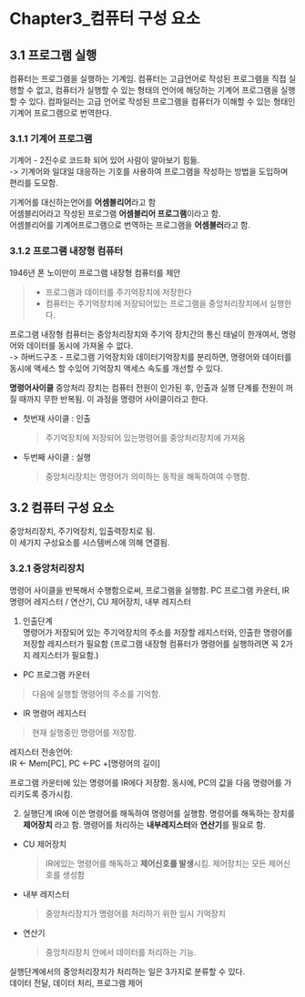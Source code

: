 # Chapter3_컴퓨터 구성 요소

3.1 프로그램 실행
---
컴퓨터는 프로그램을 실행하는 기계임. 컴퓨터는 고급언어로 작성된 프로그램을 직접 실행할 수 없고, 컴퓨터가 실행할 수 있는 형태의 언어에 해당하는 기계어 프로그램을 실행할 수 있다. 컴파일러는 고급 언어로 작성된 프로그램을 컴퓨터가 이해할 수 있는 형태인 기계어 프로그램으로 번역한다.

### 3.1.1 기계어 프로그램
기계어 - 2진수로 코드화 되어 있어 사람이 알아보기 힘듦.  
-> 기계어와 일대일 대응하는 기호를 사용하여 프로그램을 작성하는 방법을 도입하며 편리를 도모함. 

기계어를 대신하는언어를 **어셈블리어**라고 함  
어셈블리어라고 작성된 프로그램 **어셈블리어 프로그램**이라고 함.  
어셈블리어를 기계어프로그램으로 번역하는 프로그램을 **어셈블러**라고 함.


### 3.1.2 프로그램 내장형 컴퓨터

1946년 폰 노이만이 프로그램 내장형 컴퓨터를 제안
>* 프로그램과 데이터를 주기억장치에 저장한다
>* 컴퓨터는 주기억장치에 저장되어있는 프로그램을 중앙처리장치에서 실행한다.
>
프로그램 내장형 컴퓨터는 중앙처리장치와 주기억 장치간의 통신 태널이 한개여서, 명령어와 데이터를 동시에 가져올 수 없다.  
-> 하버드구조 - 프로그램 기억장치와 데이터기억장치를 분리하면, 명령어와 데이터를 동시에 액세스 할 수있어 기억장치 액세스 속도를 개선할 수 있다.

**명령어사이클**
중앙처리 장치는 컴퓨터 전원이 인가된 후, 인출과 실행 단계를 전원이 꺼질 때까지 무한 반복됨.
이 과정을 명령어 사이클이라고 한다.
* 첫번재 사이클 : 인출
  > 주기억장치에 저장되어 있는명령어를 중앙처리장치에 가져옴

* 두번째 사이클 : 실행
  > 중앙처리장치는 명령어가 의미하는 동작을 해독하여여 수행함.

3.2 컴퓨터 구성 요소
---
중앙처리장치, 주기억장치, 입출력장치로 됨.  
이 세가지 구성요소를 시스템버스에 의해 연결됨.

### 3.2.1 중앙처리장치
명령어 사이클을 반복해서 수행함으로써, 프로그램을 실행함.
PC 프로그램 카운터, IR 명령어 레지스터 / 연산기, CU 제어장치, 내부 레지스터

1. 인출단계  
   명령어가 저장되어 있는 주기억장치의 주소를 저장할 레지스터와, 인출한 명령어를 저장할 레지스터가 필요함 (프로그램 내장형 컴퓨터가 명령어를 실행하려면 꼭 2가지 레지스터가 필요함.)

* PC 프로그램 카운터  
> 다음에 실행할 명령어의 주소를 기억함.

* IR 명령어 레지스터
> 현재 실행중인 명령어를 저장함.

레지스터 전송언어:  
IR <- Mem[PC],  PC <-PC +[명령어의 길이]

프로그램 카운터에 있는 명령어를 IR에다 저장함. 동시에, PC의 값을 다음 명령어를 가리키도록 증가시킴.

2. 실행단계
   IR에 이쓴 명령어를 해독하여 명령어를 실행함. 명렁어를 해독하는 장치를 **제어장치** 라고 함. 명령어를 처리하는 **내부레지스터**와 **연산기**를 필요로 함.

* CU 제어장치
  >IR에있는 명령어를 해독하고 **제어신호를 발생**시킴. 제어장치는 모든 제어신호를 생성함

* 내부 레지스터
  > 중앙처리장치가 명령어를 처리하기 위한 임시 기억장치

* 연산기 
  > 중앙처리장치 안에서 데이터를 처리하는 기능.
  

실행단계에서의 중앙처리장치가 처리하는 일은 3가지로 분류할 수 있다.  
데이터 전달, 데이터 처리, 프로그램 제어